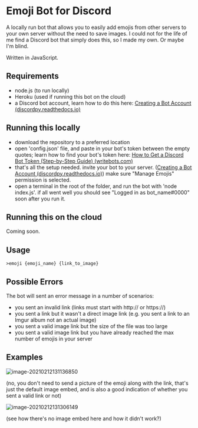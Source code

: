 # Emoji Bot for Discord

A locally run bot that allows you to easily add emojis from other servers to your own server without the need to save images. I could not for the life of me find a Discord bot that simply does this, so I made my own. Or maybe I'm blind.

Written in JavaScript.

## Requirements

* node.js (to run locally)
* Heroku (used if running this bot on the cloud)
* a Discord bot account, learn how to do this here: [Creating a Bot Account (discordpy.readthedocs.io)](https://discordpy.readthedocs.io/en/latest/discord.html)

## Running this locally

* download the repository to a preferred location
* open 'config.json' file, and paste in your bot's token between the empty quotes; learn how to find your bot's token here: [How to Get a Discord Bot Token (Step-by-Step Guide) (writebots.com)](https://www.writebots.com/discord-bot-token/)
* that's all the setup needed. invite your bot to your server. ([Creating a Bot Account (discordpy.readthedocs.io)](https://discordpy.readthedocs.io/en/latest/discord.html#inviting-your-bot)) make sure "Manage Emojis" permission is selected.
* open a terminal in the root of the folder, and run the bot with 'node index.js'. if all went well you should see "Logged in as bot_name#0000" soon after you run it.

## Running this on the cloud

Coming soon.

## Usage

```
>emoji {emoji_name} {link_to_image}
```

## Possible Errors

The bot will sent an error message in a number of scenarios:

* you sent an invalid link (links must start with http:// or https://)
* you sent a link but it wasn't a direct image link (e.g. you sent a link to an Imgur album not an actual image)
* you sent a valid image link but the size of the file was too large
* you sent a valid image link but you have already reached the max number of emojis in your server

## Examples

![image-20210212131136850](https://i.imgur.com/ks1WlzI.png)

(no, you don't need to send a picture of the emoji along with the link, that's just the default image embed, and is also a good indication of whether you sent a valid link or not)

![image-20210212131306149](https://i.imgur.com/inHUnfp.png)

(see how there's no image embed here and how it didn't work?)
